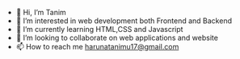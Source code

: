 - 👋 Hi, I’m Tanim
- 👀 I’m interested in web development both Frontend and Backend
- 🌱 I’m currently learning HTML,CSS and Javascript 
- 💞️ I’m looking to collaborate on web applications and website
- 📫 How to reach me harunatanimu17@gmail.com

<!---
Tanimhrn/Tanimhrn is a ✨ special ✨ repository because its `README.md` (this file) appears on your GitHub profile.
You can click the Preview link to take a look at your changes.
--->
